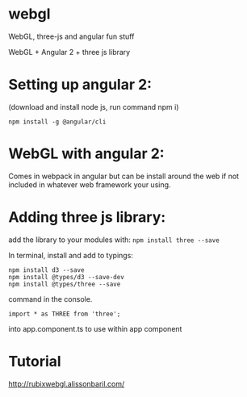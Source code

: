 
# webgl
WebGL, three-js and angular fun stuff

WebGL + Angular 2 + three js library

# Setting up angular 2:

(download and install node js, run command npm i)

`npm install -g @angular/cli`


# WebGL with angular 2:

Comes in webpack in angular but can be install around the web if not included in whatever web framework your using.

# Adding three js library:

add the library to your modules with:
  `npm install three --save`

In terminal, install and add to typings:
 ```
 npm install d3 --save
 npm install @types/d3 --save-dev
 npm install @types/three --save
```
command in the console.

`import * as THREE from 'three';`

into app.component.ts to use within app component

# Tutorial

http://rubixwebgl.alissonbaril.com/
